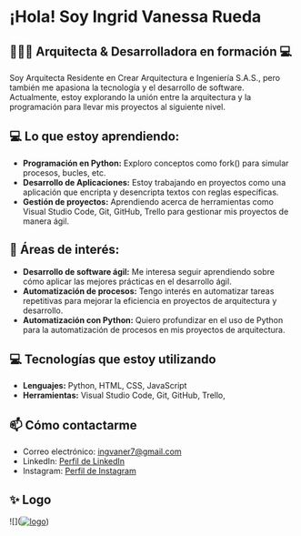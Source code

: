 # ¡Hola! Soy Ingrid Vanessa Rueda

## 👷🏼‍♀️ Arquitecta & Desarrolladora en formación 💻

Soy Arquitecta Residente en Crear Arquitectura e Ingeniería S.A.S., pero también me apasiona la tecnología y el desarrollo de software. Actualmente, estoy explorando la unión entre la arquitectura y la programación para llevar mis proyectos al siguiente nivel.

## 💻 Lo que estoy aprendiendo:

- **Programación en Python:** Exploro conceptos como fork() para simular procesos, bucles, etc.
- **Desarrollo de Aplicaciones:** Estoy trabajando en proyectos como una aplicación que encripta y desencripta textos con reglas específicas.
- **Gestión de proyectos:** Aprendiendo acerca de herramientas como Visual Studio Code, Git, GitHub, Trello para gestionar mis proyectos de manera ágil.

## 👀 Áreas de interés:

- **Desarrollo de software ágil:** Me interesa seguir aprendiendo sobre cómo aplicar las mejores prácticas en el desarrollo ágil.
- **Automatización de procesos:** Tengo interés en automatizar tareas repetitivas para mejorar la eficiencia en proyectos de arquitectura y desarrollo.
- **Automatización con Python:** Quiero profundizar en el uso de Python para la automatización de procesos en mis proyectos de arquitectura.

## 💻 Tecnologías que estoy utilizando
- **Lenguajes:** Python, HTML, CSS, JavaScript
- **Herramientas:** Visual Studio Code, Git, GitHub, Trello, 

## 📫 Cómo contactarme 
- Correo electrónico: ingvaner7@gmail.com 
- LinkedIn: [Perfil de LinkedIn](https://www.linkedin.com/in/ingrid-vanessa-rueda-arteaga-3136b3286/)
- Instagram: [Perfil de Instagram](https://www.instagram.com/invaner7/)

## ✨ Logo

![](<a href="https://ibb.co/b2F7p4V"><img src="https://i.ibb.co/2sS5Xzr/logo.jpg" alt="logo" border="0"></a>)


  
